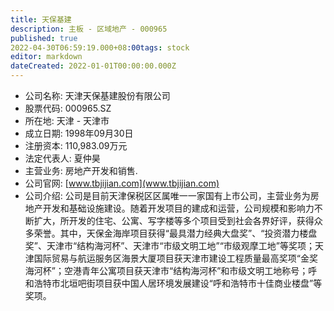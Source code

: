 ```yaml
---
title: 天保基建
description: 主板 - 区域地产 - 000965
published: true
2022-04-30T06:59:19.000+08:00tags: stock
editor: markdown
dateCreated: 2022-01-01T00:00:00.000Z
---
```


- 公司名称: 天津天保基建股份有限公司
- 股票代码: 000965.SZ
- 所在地: 天津 - 天津市
- 成立日期: 1998年09月30日
- 注册资本: 110,983.09万元
- 法定代表人: 夏仲昊
- 主营业务: 房地产开发和销售.
- 公司官网: [www.tbjijian.com](www.tbjijian.com)
- 公司介绍: 公司是目前天津保税区区属唯一一家国有上市公司，主营业务为房地产开发和基础设施建设。随着开发项目的建成和运营，公司规模和影响力不断扩大，所开发的住宅、公寓、写字楼等多个项目受到社会各界好评，获得众多荣誉。其中，天保金海岸项目获得“最具潜力经典大盘奖”、“投资潜力楼盘奖”、天津市“结构海河杯”、天津市“市级文明工地”“市级观摩工地”等奖项；天津国际贸易与航运服务区海景大厦项目获天津市建设工程质量最高奖项“金奖海河杯”；空港青年公寓项目获天津市“结构海河杯”和市级文明工地称号；呼和浩特市北垣吧街项目获中国人居环境发展建设“呼和浩特市十佳商业楼盘”等奖项。


